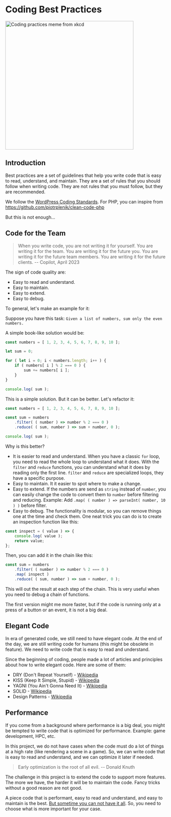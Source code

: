 # Coding Best Practices

<img src="https://imgs.xkcd.com/comics/standards_2x.png" width="400" alt="Coding practices meme from xkcd">

## Introduction

Best practices are a set of guidelines that help you write code that is easy to read, understand, and maintain. They are a set of rules that you should follow when writing code. They are not rules that you must follow, but they are recommended.

We follow the [WordPress Coding Standards](https://make.wordpress.org/core/handbook/best-practices/coding-standards/). For PHP, you can inspire from https://github.com/piotrplenik/clean-code-php

But this is not enough...

## Code for the Team

> When you write code, you are not writing it for yourself. You are writing it for the team. You are writing it for the future you. You are writing it for the future team members. You are writing it for the future clients. -- Copilot, April 2023

The sign of code quality are:
- Easy to read and understand.
- Easy to maintain.
- Easy to extend.
- Easy to debug.

To general, let's make an example for it:

Suppose you have this task: `Given a list of numbers, sum only the even numbers.`

A simple book-like solution would be:

```javascript
const numbers = [ 1, 2, 3, 4, 5, 6, 7, 8, 9, 10 ];

let sum = 0;

for ( let i = 0; i < numbers.length; i++ ) {
    if ( numbers[ i ] % 2 === 0 ) {
        sum += numbers[ i ];
    }
}

console.log( sum );
```

This is a simple solution. But it can be better. Let's refactor it:

```javascript
const numbers = [ 1, 2, 3, 4, 5, 6, 7, 8, 9, 10 ];

const sum = numbers
    .filter( ( number ) => number % 2 === 0 )
    .reduce( ( sum, number ) => sum + number, 0 );

console.log( sum );
```

Why is this better?

- It is easier to read and understand. When you have a classic `for` loop, you need to read the whole loop to understand what it does. With the `filter` and `reduce` functions, you can understand what it does by reading only the first line. `filter` and `reduce` are specialized loops, they have a specific purpose.
- Easy to maintain. It it easier to spot where to make a change.
- Easy to extend. If the numbers are send as `string` instead of `number`, you can easily change the code to convert them to `number` before filtering and reducing. Example: Add `.map( ( number ) => parseInt( number, 10 ) )` before filter.
- Easy to debug. The functionality is modular, so you can remove things one at the time and check them. One neat trick you can do is to create an inspection function like this:

```javascript
const inspect = ( value ) => {
    console.log( value );
    return value;
};
```

Then, you can add it in the chain like this:

```javascript
const sum = numbers
    .filter( ( number ) => number % 2 === 0 )
    .map( inspect )
    .reduce( ( sum, number ) => sum + number, 0 );
```

This will out the result at each step of the chain. This is very useful when you need to debug a chain of functions.

The first version might me more faster, but if the code is running only at a press of a button or an event, it is not a big deal.

## Elegant Code

In era of generated code, we still need to have elegant code. At the end of the day, we are still writing code for humans (this might be obsolete in feature). We need to write code that is easy to read and understand.

Since the beginning of coding, people made a lot of articles and principles about how to write elegant code. Here are some of them:

- DRY (Don't Repeat Yourself) - [Wikipedia](https://en.wikipedia.org/wiki/Don%27t_repeat_yourself)
- KISS (Keep It Simple, Stupid) - [Wikipedia](https://en.wikipedia.org/wiki/KISS_principle)
- YAGNI (You Ain't Gonna Need It) - [Wikipedia](https://en.wikipedia.org/wiki/You_aren%27t_gonna_need_it)
- SOLID - [Wikipedia](https://en.wikipedia.org/wiki/SOLID)
- Design Patterns - [Wikipedia](https://en.wikipedia.org/wiki/Software_design_pattern)

## Performance

If you come from a background where performance is a big deal, you might be tempted to write code that is optimized for performance. Example: game development, HPC, etc.

In this project, we do not have cases when the code must do a lot of things at a high rate (like rendering a scene in a game). So, we can write code that is easy to read and understand, and we can optimize it later if needed.

> Early optimization is the root of all evil. -- Donald Knuth

The challenge in this project is to extend the code to support more features. The more we have, the harder it will be to maintain the code. Fancy tricks without a good reason are not good.

A piece code that is performant, easy to read and understand, and easy to maintain is the best. [But sometime you can not have it all](https://www.youtube.com/watch?v=hFDcoX7s6rE). So, you need to choose what is more important for your case.